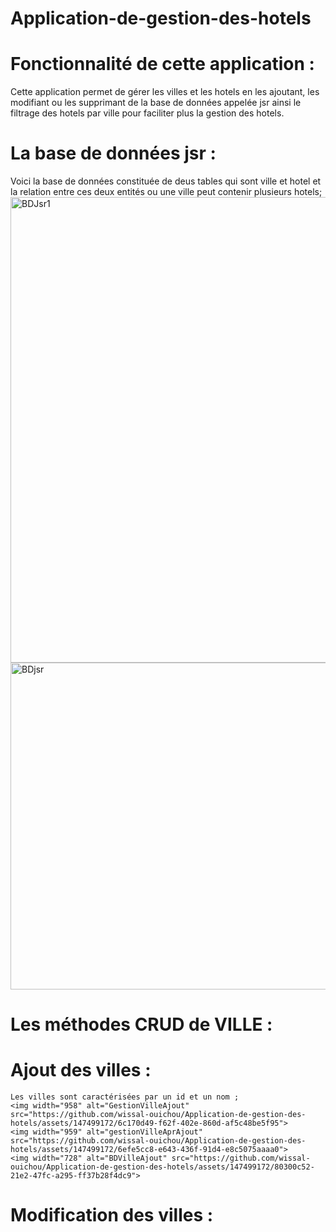 # Application-de-gestion-des-hotels
# Fonctionnalité de cette application :
Cette application permet de gérer les villes et les hotels en les ajoutant, les modifiant ou les supprimant de la base de données appelée jsr ainsi le filtrage des hotels par ville pour faciliter plus la gestion des hotels.
# La base de données jsr :
Voici la base de données constituée de deus tables qui sont ville et hotel et la relation entre ces deux entités ou une ville peut contenir plusieurs hotels;
<img width="745" alt="BDJsr1" src="https://github.com/wissal-ouichou/Application-de-gestion-des-hotels/assets/147499172/6d4cbdc9-fe0e-4338-867b-14beea5221cf">
<img width="523" alt="BDjsr" src="https://github.com/wissal-ouichou/Application-de-gestion-des-hotels/assets/147499172/a1d2fe85-c5d7-48d7-94f7-248a5ea83504">
# Les méthodes CRUD de VILLE :
  # Ajout des villes :
    Les villes sont caractérisées par un id et un nom ;
    <img width="958" alt="GestionVilleAjout" src="https://github.com/wissal-ouichou/Application-de-gestion-des-hotels/assets/147499172/6c170d49-f62f-402e-860d-af5c48be5f95">
    <img width="959" alt="gestionVilleAprAjout" src="https://github.com/wissal-ouichou/Application-de-gestion-des-hotels/assets/147499172/6efe5cc8-e643-436f-91d4-e8c5075aaaa0">
    <img width="728" alt="BDVilleAjout" src="https://github.com/wissal-ouichou/Application-de-gestion-des-hotels/assets/147499172/80300c52-21e2-47fc-a295-ff37b28f4dc9">
  # Modification des villes :
  
